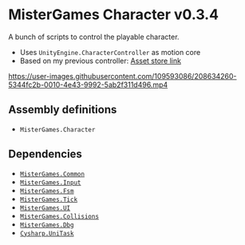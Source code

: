 # MisterGames Character v0.3.4

A bunch of scripts to control the playable character.
- Uses `UnityEngine.CharacterController` as motion core
- Based on my previous controller: [Asset store link](https://assetstore.unity.com/packages/templates/systems/mv-fps-controller-181699)

https://user-images.githubusercontent.com/109593086/208634260-5344fc2b-0010-4e43-9992-5ab2f311d496.mp4

## Assembly definitions
- `MisterGames.Character`

## Dependencies
- [`MisterGames.Common`](https://github.com/theverymistergames/unity-common/tree/master/Common)
- [`MisterGames.Input`](https://github.com/theverymistergames/unity-common/tree/master/Input)
- [`MisterGames.Fsm`](https://github.com/theverymistergames/unity-common/tree/master/Fsm)
- [`MisterGames.Tick`](https://github.com/theverymistergames/unity-common/tree/master/Tick)
- [`MisterGames.UI`](https://github.com/theverymistergames/unity-common/tree/master/UI)
- [`MisterGames.Collisions`](https://github.com/theverymistergames/unity-common/tree/master/Collisions)
- [`MisterGames.Dbg`](https://github.com/theverymistergames/unity-common/tree/master/Dbg)
- [`Cysharp.UniTask`](https://github.com/Cysharp/UniTask)
